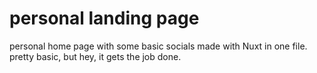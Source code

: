 # personal landing page  

personal home page with some basic socials made with Nuxt in one file. pretty basic, but hey, it gets the job done.
